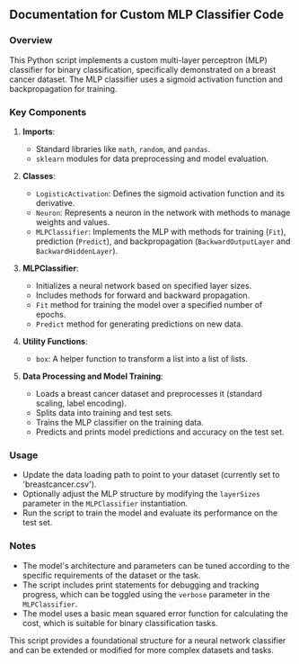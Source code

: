 ## Documentation for Custom MLP Classifier Code

### Overview
This Python script implements a custom multi-layer perceptron (MLP) classifier for binary classification, specifically demonstrated on a breast cancer dataset. The MLP classifier uses a sigmoid activation function and backpropagation for training.

### Key Components
1. **Imports**: 
    - Standard libraries like `math`, `random`, and `pandas`.
    - `sklearn` modules for data preprocessing and model evaluation.

2. **Classes**:
   - `LogisticActivation`: Defines the sigmoid activation function and its derivative.
   - `Neuron`: Represents a neuron in the network with methods to manage weights and values.
   - `MLPClassifier`: Implements the MLP with methods for training (`Fit`), prediction (`Predict`), and backpropagation (`BackwardOutputLayer` and `BackwardHiddenLayer`).

3. **MLPClassifier**:
   - Initializes a neural network based on specified layer sizes.
   - Includes methods for forward and backward propagation.
   - `Fit` method for training the model over a specified number of epochs.
   - `Predict` method for generating predictions on new data.

4. **Utility Functions**:
   - `box`: A helper function to transform a list into a list of lists.

5. **Data Processing and Model Training**:
   - Loads a breast cancer dataset and preprocesses it (standard scaling, label encoding).
   - Splits data into training and test sets.
   - Trains the MLP classifier on the training data.
   - Predicts and prints model predictions and accuracy on the test set.

### Usage
- Update the data loading path to point to your dataset (currently set to 'breastcancer.csv').
- Optionally adjust the MLP structure by modifying the `layerSizes` parameter in the `MLPClassifier` instantiation.
- Run the script to train the model and evaluate its performance on the test set.

### Notes
- The model's architecture and parameters can be tuned according to the specific requirements of the dataset or the task.
- The script includes print statements for debugging and tracking progress, which can be toggled using the `verbose` parameter in the `MLPClassifier`.
- The model uses a basic mean squared error function for calculating the cost, which is suitable for binary classification tasks.

This script provides a foundational structure for a neural network classifier and can be extended or modified for more complex datasets and tasks.
